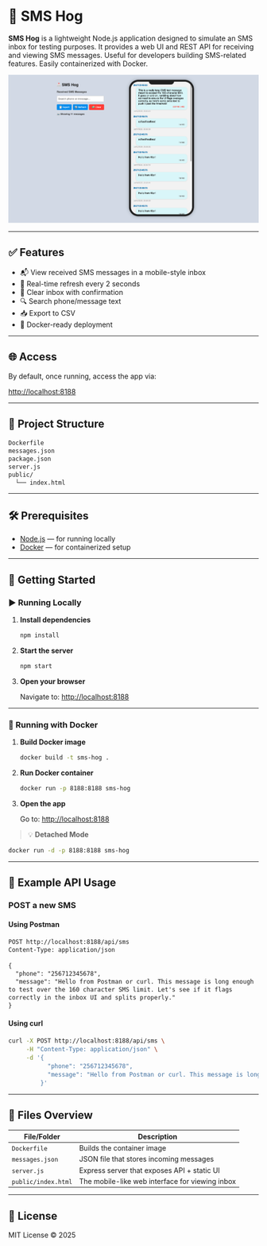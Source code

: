 # 📩 SMS Hog

**SMS Hog** is a lightweight Node.js application designed to simulate an SMS inbox for testing purposes. It provides a web UI and REST API for receiving and viewing SMS messages. Useful for developers building SMS-related features. Easily containerized with Docker.

![SMS Hog UI](public/smsHog-image.png)

---

## ✅ Features

- 📬 View received SMS messages in a mobile-style inbox
- 🔁 Real-time refresh every 2 seconds
- 🧼 Clear inbox with confirmation
- 🔍 Search phone/message text
- 📥 Export to CSV
- 🐳 Docker-ready deployment

---

## 🌐 Access

By default, once running, access the app via:

[http://localhost:8188](http://localhost:8188)

---

## 📁 Project Structure

```plaintext
Dockerfile
messages.json
package.json
server.js
public/
  └── index.html
```

---

## 🛠 Prerequisites

- [Node.js](https://nodejs.org/en/) — for running locally
- [Docker](https://www.docker.com/) — for containerized setup

---

## 🚀 Getting Started

### ▶ Running Locally

1. **Install dependencies**

   ```bash
   npm install
   ```

2. **Start the server**

   ```bash
   npm start
   ```

3. **Open your browser**

   Navigate to: [http://localhost:8188](http://localhost:8188)

---

### 🐳 Running with Docker

1. **Build Docker image**

   ```bash
   docker build -t sms-hog .
   ```

2. **Run Docker container**

   ```bash
   docker run -p 8188:8188 sms-hog
   ```

3. **Open the app**

   Go to: [http://localhost:8188](http://localhost:8188)

> 💡 **Detached Mode**

```bash
docker run -d -p 8188:8188 sms-hog
```

---

## 🔧 Example API Usage

### POST a new SMS

#### Using Postman

```http
POST http://localhost:8188/api/sms
Content-Type: application/json

{
  "phone": "256712345678",
  "message": "Hello from Postman or curl. This message is long enough to test over the 160 character SMS limit. Let's see if it flags correctly in the inbox UI and splits properly."
}
```

#### Using curl

```bash
curl -X POST http://localhost:8188/api/sms \
     -H "Content-Type: application/json" \
     -d '{
           "phone": "256712345678",
           "message": "Hello from Postman or curl. This message is long enough to test over the 160 character SMS limit. Let's see if it flags correctly in the inbox UI and splits properly."
         }'
```

---

## 📂 Files Overview

| File/Folder         | Description                                      |
|---------------------|--------------------------------------------------|
| `Dockerfile`        | Builds the container image                       |
| `messages.json`     | JSON file that stores incoming messages          |
| `server.js`         | Express server that exposes API + static UI      |
| `public/index.html` | The mobile-like web interface for viewing inbox  |

---

## 📄 License

MIT License © 2025
